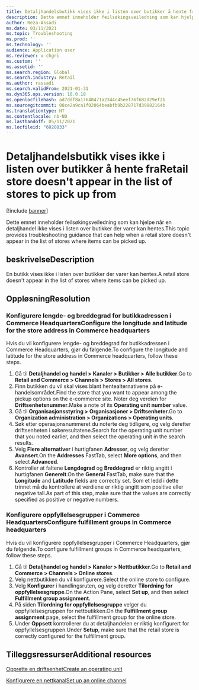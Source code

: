 ```yaml
---
title: Detaljhandelsbutikk vises ikke i listen over butikker å hente fra
description: Dette emnet inneholder feilsøkingsveiledning som kan hjelpe når en detaljhandel ikke vises i listen over butikker der varer kan hentes.
author: Reza-Assadi
ms.date: 03/11/2021
ms.topic: Troubleshooting
ms.prod: ''
ms.technology: ''
audience: Application user
ms.reviewer: v-chgri
ms.custom: ''
ms.assetid: ''
ms.search.region: Global
ms.search.industry: Retail
ms.author: rassadi
ms.search.validFrom: 2021-01-31
ms.dyn365.ops.version: 10.0.18
ms.openlocfilehash: ad7ddf8a17640471a2344c45eef76f682d29ef2b
ms.sourcegitcommit: 08ce2a9ca1f02064beabfb9b228717d39882164b
ms.translationtype: HT
ms.contentlocale: nb-NO
ms.lasthandoff: 05/11/2021
ms.locfileid: "6020833"
---
```

# <a name="retail-store-doesnt-appear-in-the-list-of-stores-to-pick-up-from"></a><span data-ttu-id="07041-103">Detaljhandelsbutikk vises ikke i listen over butikker å hente fra</span><span class="sxs-lookup"><span data-stu-id="07041-103">Retail store doesn't appear in the list of stores to pick up from</span></span>

[!include [banner](../../includes/banner.md)]

<span data-ttu-id="07041-104">Dette emnet inneholder feilsøkingsveiledning som kan hjelpe når en detaljhandel ikke vises i listen over butikker der varer kan hentes.</span><span class="sxs-lookup"><span data-stu-id="07041-104">This topic provides troubleshooting guidance that can help when a retail store doesn't appear in the list of stores where items can be picked up.</span></span>

## <a name="description"></a><span data-ttu-id="07041-105">beskrivelse</span><span class="sxs-lookup"><span data-stu-id="07041-105">Description</span></span>

<span data-ttu-id="07041-106">En butikk vises ikke i listen over butikker der varer kan hentes.</span><span class="sxs-lookup"><span data-stu-id="07041-106">A retail store doesn't appear in the list of stores where items can be picked up.</span></span>

## <a name="resolution"></a><span data-ttu-id="07041-107">Oppløsning</span><span class="sxs-lookup"><span data-stu-id="07041-107">Resolution</span></span>

### <a name="configure-the-longitude-and-latitude-for-the-store-address-in-commerce-headquarters"></a><span data-ttu-id="07041-108">Konfigurere lengde- og breddegrad for butikkadressen i Commerce Headquarters</span><span class="sxs-lookup"><span data-stu-id="07041-108">Configure the longitude and latitude for the store address in Commerce headquarters</span></span>

<span data-ttu-id="07041-109">Hvis du vil konfigurere lengde- og breddegrad for butikkadressen i Commerce Headquarters, gjør du følgende.</span><span class="sxs-lookup"><span data-stu-id="07041-109">To configure the longitude and latitude for the store address in Commerce headquarters, follow these steps.</span></span>

1. <span data-ttu-id="07041-110">Gå til **Detaljhandel og handel \> Kanaler \> Butikker \> Alle butikker**.</span><span class="sxs-lookup"><span data-stu-id="07041-110">Go to **Retail and Commerce \> Channels \> Stores \> All stores**.</span></span>
1. <span data-ttu-id="07041-111">Finn butikken du vil skal vises blant hentealternativene på e-handelsområdet.</span><span class="sxs-lookup"><span data-stu-id="07041-111">Find the store that you want to appear among the pickup options on the e-commerce site.</span></span> <span data-ttu-id="07041-112">Noter deg verdien for **Driftsenhetsnummer**.</span><span class="sxs-lookup"><span data-stu-id="07041-112">Make a note of its **Operating unit number** value.</span></span>
1. <span data-ttu-id="07041-113">Gå til **Organisasjonsstyring \> Organisasjoner \> Driftsenheter**.</span><span class="sxs-lookup"><span data-stu-id="07041-113">Go to **Organization administration \> Organizations \> Operating units**.</span></span>
1. <span data-ttu-id="07041-114">Søk etter operasjonsnummeret du noterte deg tidligere, og velg deretter driftsenheten i søkeresultatene.</span><span class="sxs-lookup"><span data-stu-id="07041-114">Search for the operating unit number that you noted earlier, and then select the operating unit in the search results.</span></span>
1. <span data-ttu-id="07041-115">Velg **Flere alternativer** i hurtigfanen **Adresser**, og velg deretter **Avansert**.</span><span class="sxs-lookup"><span data-stu-id="07041-115">On the **Addresses** FastTab, select **More options**, and then select **Advanced**.</span></span>
1. <span data-ttu-id="07041-116">Kontroller at faltene **Lengdegrad** og **Breddegrad** er riktig angitt i hurtigfanen **Generelt**.</span><span class="sxs-lookup"><span data-stu-id="07041-116">On the **General** FastTab, make sure that the **Longitude** and **Latitude** fields are correctly set.</span></span> <span data-ttu-id="07041-117">Som et ledd i dette trinnet må du kontrollere at verdiene er riktig angitt som positive eller negative tall.</span><span class="sxs-lookup"><span data-stu-id="07041-117">As part of this step, make sure that the values are correctly specified as positive or negative numbers.</span></span>

### <a name="configure-fulfillment-groups-in-commerce-headquarters"></a><span data-ttu-id="07041-118">Konfigurere oppfyllelsesgrupper i Commerce Headquarters</span><span class="sxs-lookup"><span data-stu-id="07041-118">Configure fulfillment groups in Commerce headquarters</span></span>

<span data-ttu-id="07041-119">Hvis du vil konfigurere oppfyllelsesgrupper i Commerce Headquarters, gjør du følgende.</span><span class="sxs-lookup"><span data-stu-id="07041-119">To configure fulfillment groups in Commerce headquarters, follow these steps.</span></span>

1. <span data-ttu-id="07041-120">Gå til **Detaljhandel og handel \> Kanaler \> Nettbutikker**.</span><span class="sxs-lookup"><span data-stu-id="07041-120">Go to **Retail and Commerce \> Channels \> Online stores**.</span></span>
1. <span data-ttu-id="07041-121">Velg nettbutikken du vil konfigurere.</span><span class="sxs-lookup"><span data-stu-id="07041-121">Select the online store to configure.</span></span>
1. <span data-ttu-id="07041-122">Velg **Konfigurer** i handlingsruten, og velg deretter **Tilordning for oppfyllelsesgruppe**.</span><span class="sxs-lookup"><span data-stu-id="07041-122">On the Action Pane, select **Set up**, and then select **Fulfillment group assignment**.</span></span>
1. <span data-ttu-id="07041-123">På siden **Tilordning for oppfyllelsesgruppe** velger du oppfyllelsesgruppen for nettbutikken.</span><span class="sxs-lookup"><span data-stu-id="07041-123">On the **Fulfillment group assignment** page, select the fulfillment group for the online store.</span></span>
1. <span data-ttu-id="07041-124">Under **Oppsett** kontrollerer du at detaljhandelen er riktig konfigurert for oppfyllelsesgruppen.</span><span class="sxs-lookup"><span data-stu-id="07041-124">Under **Setup**, make sure that the retail store is correctly configured for the fulfillment group.</span></span>

## <a name="additional-resources"></a><span data-ttu-id="07041-125">Tilleggsressurser</span><span class="sxs-lookup"><span data-stu-id="07041-125">Additional resources</span></span> 

[<span data-ttu-id="07041-126">Opprette en driftsenhet</span><span class="sxs-lookup"><span data-stu-id="07041-126">Create an operating unit</span></span>](../../fin-ops-core/fin-ops/organization-administration/tasks/create-operating-unit.md)

[<span data-ttu-id="07041-127">Konfigurere en nettkanal</span><span class="sxs-lookup"><span data-stu-id="07041-127">Set up an online channel</span></span>](../channel-setup-online.md)